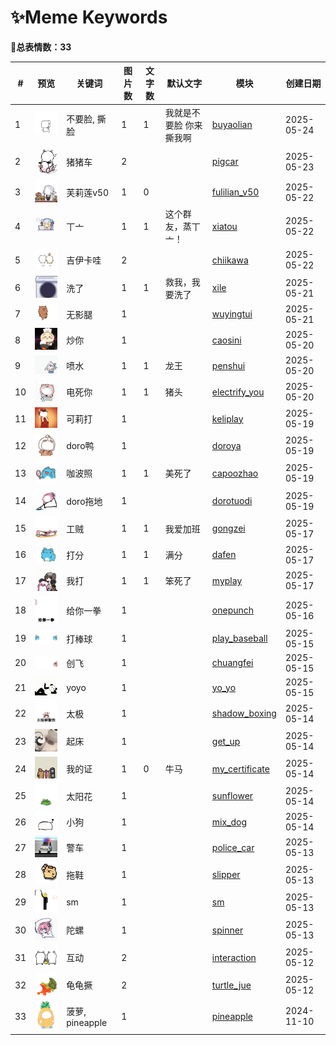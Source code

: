 # ✨Meme Keywords

**🎈总表情数：33**


| # | 预览 | 关键词 | 图片数 | 文字数 | 默认文字 | 模块 | 创建日期 |
|---|------|--------|-----------|--------|--------|------------|------|
| 1 | <img src="../memes/buyaolian/images/0.png" width="100"> | 不要脸, 撕脸 | 1 | 1 | 我就是不要脸 你来撕我啊 | [buyaolian](../memes/buyaolian) | 2025-05-24 |
| 2 | <img src="../memes/pigcar/images/0.png" width="100"> | 猪猪车 | 2 | &nbsp; | &nbsp; | [pigcar](../memes/pigcar) | 2025-05-23 |
| 3 | <img src="../memes/fulilian_v50/images/v50.png" width="100"> | 芙莉莲v50 | 1 | 0 | &nbsp; | [fulilian_v50](../memes/fulilian_v50) | 2025-05-22 |
| 4 | <img src="../memes/xiatou/images/0.png" width="100"> | 丅亠 | 1 | 1 | 这个群友，蒸丅亠！ | [xiatou](../memes/xiatou) | 2025-05-22 |
| 5 | <img src="../memes/chiikawa/images/0.png" width="100"> | 吉伊卡哇 | 2 | &nbsp; | &nbsp; | [chiikawa](../memes/chiikawa) | 2025-05-22 |
| 6 | <img src="../memes/xile/images/xiyiji.png" width="100"> | 洗了 | 1 | 1 | 救我，我要洗了 | [xile](../memes/xile) | 2025-05-21 |
| 7 | <img src="../memes/wuyingtui/images/0.png" width="100"> | 无影腿 | 1 | &nbsp; | &nbsp; | [wuyingtui](../memes/wuyingtui) | 2025-05-21 |
| 8 | <img src="../memes/caosini/images/0.png" width="100"> | 炒你 | 1 | &nbsp; | &nbsp; | [caosini](../memes/caosini) | 2025-05-20 |
| 9 | <img src="../memes/penshui/images/0.png" width="100"> | 喷水 | 1 | 1 | 龙王 | [penshui](../memes/penshui) | 2025-05-20 |
| 10 | <img src="../memes/electrify_you/images/0.png" width="100"> | 电死你 | 1 | 1 | 猪头 | [electrify_you](../memes/electrify_you) | 2025-05-20 |
| 11 | <img src="../memes/keliplay/images/0.png" width="100"> | 可莉打 | 1 | &nbsp; | &nbsp; | [keliplay](../memes/keliplay) | 2025-05-19 |
| 12 | <img src="../memes/doroya/images/0.png" width="100"> | doro鸭 | 1 | &nbsp; | &nbsp; | [doroya](../memes/doroya) | 2025-05-19 |
| 13 | <img src="../memes/capoozhao/images/0.png" width="100"> | 咖波照 | 1 | 1 | 美死了 | [capoozhao](../memes/capoozhao) | 2025-05-19 |
| 14 | <img src="../memes/dorotuodi/images/0.png" width="100"> | doro拖地 | 1 | &nbsp; | &nbsp; | [dorotuodi](../memes/dorotuodi) | 2025-05-19 |
| 15 | <img src="../memes/gongzei/images/0.png" width="100"> | 工贼 | 1 | 1 | 我爱加班 | [gongzei](../memes/gongzei) | 2025-05-17 |
| 16 | <img src="../memes/dafen/images/0.png" width="100"> | 打分 | 1 | 1 | 满分 | [dafen](../memes/dafen) | 2025-05-17 |
| 17 | <img src="../memes/myplay/images/0.png" width="100"> | 我打 | 1 | 1 | 笨死了 | [myplay](../memes/myplay) | 2025-05-17 |
| 18 | <img src="../memes/onepunch/images/0.png" width="100"> | 给你一拳 | 1 | &nbsp; | &nbsp; | [onepunch](../memes/onepunch) | 2025-05-16 |
| 19 | <img src="../memes/play_baseball/images/0.png" width="100"> | 打棒球 | 1 | &nbsp; | &nbsp; | [play_baseball](../memes/play_baseball) | 2025-05-15 |
| 20 | <img src="../memes/chuangfei/images/0.png" width="100"> | 创飞 | 1 | &nbsp; | &nbsp; | [chuangfei](../memes/chuangfei) | 2025-05-15 |
| 21 | <img src="../memes/yo_yo/images/0.png" width="100"> | yoyo | 1 | &nbsp; | &nbsp; | [yo_yo](../memes/yo_yo) | 2025-05-15 |
| 22 | <img src="../memes/shadow_boxing/images/0.png" width="100"> | 太极 | 1 | &nbsp; | &nbsp; | [shadow_boxing](../memes/shadow_boxing) | 2025-05-14 |
| 23 | <img src="../memes/get_up/images/0.png" width="100"> | 起床 | 1 | &nbsp; | &nbsp; | [get_up](../memes/get_up) | 2025-05-14 |
| 24 | <img src="../memes/my_certificate/images/niuma.png" width="100"> | 我的证 | 1 | 0 | 牛马 | [my_certificate](../memes/my_certificate) | 2025-05-14 |
| 25 | <img src="../memes/sunflower/images/0.png" width="100"> | 太阳花 | 1 | &nbsp; | &nbsp; | [sunflower](../memes/sunflower) | 2025-05-14 |
| 26 | <img src="../memes/mix_dog/images/0.png" width="100"> | 小狗 | 1 | &nbsp; | &nbsp; | [mix_dog](../memes/mix_dog) | 2025-05-14 |
| 27 | <img src="../memes/police_car/images/0.png" width="100"> | 警车 | 1 | &nbsp; | &nbsp; | [police_car](../memes/police_car) | 2025-05-13 |
| 28 | <img src="../memes/slipper/images/0.png" width="100"> | 拖鞋 | 1 | &nbsp; | &nbsp; | [slipper](../memes/slipper) | 2025-05-13 |
| 29 | <img src="../memes/sm/images/0.png" width="100"> | sm | 1 | &nbsp; | &nbsp; | [sm](../memes/sm) | 2025-05-13 |
| 30 | <img src="../memes/spinner/images/0.png" width="100"> | 陀螺 | 1 | &nbsp; | &nbsp; | [spinner](../memes/spinner) | 2025-05-13 |
| 31 | <img src="../memes/interaction/images/0.png" width="100"> | 互动 | 2 | &nbsp; | &nbsp; | [interaction](../memes/interaction) | 2025-05-12 |
| 32 | <img src="../memes/turtle_jue/images/0.png" width="100"> | 龟龟撅 | 2 | &nbsp; | &nbsp; | [turtle_jue](../memes/turtle_jue) | 2025-05-12 |
| 33 | <img src="../memes/pineapple/images/0.png" width="100"> | 菠萝, pineapple | 1 | &nbsp; | &nbsp; | [pineapple](../memes/pineapple) | 2024-11-10 |